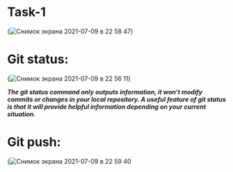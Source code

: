 # Task-1
(![Снимок экрана 2021-07-09 в 22 58 47](https://user-images.githubusercontent.com/87206838/125130198-498f1080-e109-11eb-9ba6-1e49c04cb15c.png))

# Git status:

(![Снимок экрана 2021-07-09 в 22 56 11](https://user-images.githubusercontent.com/87206838/125130145-2d8b6f00-e109-11eb-9a4f-7117d3c43d50.png))

***The git status command only outputs information, it won't modify commits or changes in your local repository. A useful feature of git status is that it will provide helpful information depending on your current situation.***

# Git push:

(![Снимок экрана 2021-07-09 в 22 59 40](https://user-images.githubusercontent.com/87206838/125130293-6deaed00-e109-11eb-8f00-303d0a11e279.png)



